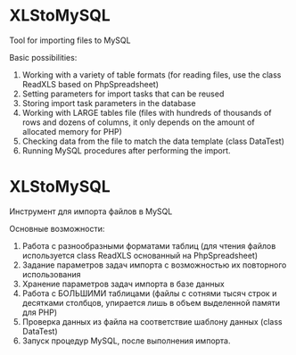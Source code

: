 # XLStoMySQL
Tool for importing files to MySQL

Basic possibilities:
1. Working with a variety of table formats (for reading files, use the class ReadXLS based on PhpSpreadsheet)
2. Setting parameters for import tasks that can be reused
3. Storing import task parameters in the database
3. Working with LARGE tables file (files with hundreds of thousands of rows and dozens of columns, it only depends on the amount of allocated memory for PHP)
4. Checking data from the file to match the data template (class DataTest)
5. Running MySQL procedures after performing the import.

# XLStoMySQL
Инструмент для импорта файлов в MySQL

Основные возможности:
1. Работа с разнообразными форматами таблиц (для чтения файлов используется class ReadXLS основанный на PhpSpreadsheet)
2. Задание параметров задач импорта с возможностью их повторного использования
3. Хранение параметров задач импорта в базе данных
3. Работа с БОЛЬШИМИ таблицами (файлы с сотнями тысяч строк и десятками столбцов, упирается лишь в объем выделенной памяти для PHP)
4. Проверка данных из файла на соответствие шаблону данных (class DataTest)
5. Запуск процедур MySQL, после выполнения импорта.

